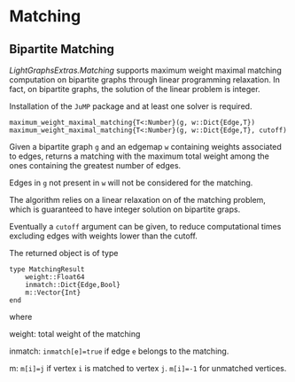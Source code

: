 # Matching

## Bipartite Matching
*LightGraphsExtras.Matching* supports maximum weight maximal matching computation on bipartite graphs
through linear programming relaxation.  In fact, on bipartite graphs, the solution
of the linear problem is integer.

Installation of the `JuMP` package and at least one solver is required.

    maximum_weight_maximal_matching{T<:Number}(g, w::Dict{Edge,T})
    maximum_weight_maximal_matching{T<:Number}(g, w::Dict{Edge,T}, cutoff)

Given a bipartite graph `g` and an edgemap `w` containing weights associated to edges,
returns a matching with the maximum total weight among the ones containing the
greatest number of edges.

Edges in `g` not present in `w` will not be considered for the matching.

The algorithm relies on a linear relaxation on of the matching problem, which is
guaranteed to have integer solution on bipartite graps.

Eventually a `cutoff` argument can be given, to reduce computational times
excluding edges with weights lower than the cutoff.

The returned object is of type

    type MatchingResult
        weight::Float64
        inmatch::Dict{Edge,Bool}
        m::Vector{Int}
    end

where

weight: total weight of the matching

inmatch: `inmatch[e]=true` if edge `e` belongs to the matching.

m:       `m[i]=j` if vertex `i` is matched to vertex `j`.
         `m[i]=-1` for unmatched vertices.
